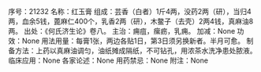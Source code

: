 序号：21232
名称：红玉膏
组成：芸香（白者）1斤4两，没药2两（研），当归4两，血余5钱，蓖麻仁400个，乳香2两（研），木鳖子（去壳）2两4钱，真麻油8两。
出处：《何氏济生论》卷八。
主治：痈疽，瘰疬，乳痈。
加减：None
功效：None
用法用量：每膏1张，两边各贴1日，第3日须另换新者。半月可愈。
制备方法：上药以真麻油调匀，油纸摊成隔纸，不可钻孔，用浓茶水洗净患处脓液。
临床应用：None
各家论述：None
用药禁忌：None
附注：None
